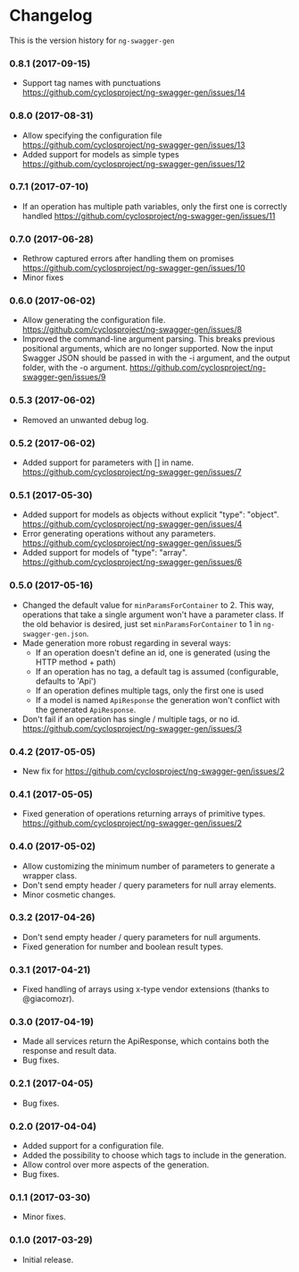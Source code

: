 # Changelog
This is the version history for `ng-swagger-gen`

### 0.8.1 (2017-09-15)
- Support tag names with punctuations
  https://github.com/cyclosproject/ng-swagger-gen/issues/14

### 0.8.0 (2017-08-31)
- Allow specifying the configuration file
  https://github.com/cyclosproject/ng-swagger-gen/issues/13
- Added support for models as simple types
  https://github.com/cyclosproject/ng-swagger-gen/issues/12

### 0.7.1 (2017-07-10)
- If an operation has multiple path variables, only the first one is correctly handled
  https://github.com/cyclosproject/ng-swagger-gen/issues/11

### 0.7.0 (2017-06-28)
- Rethrow captured errors after handling them on promises
  https://github.com/cyclosproject/ng-swagger-gen/issues/10
- Minor fixes

### 0.6.0 (2017-06-02)
- Allow generating the configuration file.
  https://github.com/cyclosproject/ng-swagger-gen/issues/8
- Improved the command-line argument parsing. This breaks previous positional
  arguments, which are no longer supported. Now the input Swagger JSON should be
  passed in with the -i argument, and the output folder, with the -o argument.
  https://github.com/cyclosproject/ng-swagger-gen/issues/9

### 0.5.3 (2017-06-02)
- Removed an unwanted debug log.

### 0.5.2 (2017-06-02)
- Added support for parameters with [] in name.
  https://github.com/cyclosproject/ng-swagger-gen/issues/7

### 0.5.1 (2017-05-30)
- Added support for models as objects without explicit "type": "object".
  https://github.com/cyclosproject/ng-swagger-gen/issues/4
- Error generating operations without any parameters.
  https://github.com/cyclosproject/ng-swagger-gen/issues/5
- Added support for models of "type": "array".
  https://github.com/cyclosproject/ng-swagger-gen/issues/6

### 0.5.0 (2017-05-16)
- Changed the default value for `minParamsForContainer` to 2. This way,
  operations that take a single argument won't have a parameter class.
  If the old behavior is desired, just set `minParamsForContainer` to 1 in
  `ng-swagger-gen.json`.
- Made generation more robust regarding in several ways:
  - If an operation doesn't define an id, one is generated 
    (using the HTTP method + path)
  - If an operation has no tag, a default tag is assumed 
    (configurable, defaults to 'Api')
  - If an operation defines multiple tags, only the first one is used
  - If a model is named `ApiResponse` the generation won't conflict with the
    generated `ApiResponse`.
- Don't fail if an operation has single / multiple tags, or no id.
  https://github.com/cyclosproject/ng-swagger-gen/issues/3

### 0.4.2 (2017-05-05)
- New fix for https://github.com/cyclosproject/ng-swagger-gen/issues/2

### 0.4.1 (2017-05-05)
- Fixed generation of operations returning arrays of primitive types.
  https://github.com/cyclosproject/ng-swagger-gen/issues/2

### 0.4.0 (2017-05-02)
- Allow customizing the minimum number of parameters to generate a wrapper class.
- Don't send empty header / query parameters for null array elements.
- Minor cosmetic changes.

### 0.3.2 (2017-04-26)
- Don't send empty header / query parameters for null arguments.
- Fixed generation for number and boolean result types.

### 0.3.1 (2017-04-21)
- Fixed handling of arrays using x-type vendor extensions (thanks to @giacomozr).

### 0.3.0 (2017-04-19)
- Made all services return the ApiResponse, which contains both the
  response and result data.
- Bug fixes.

### 0.2.1 (2017-04-05)
- Bug fixes.

### 0.2.0 (2017-04-04)
- Added support for a configuration file.
- Added the possibility to choose which tags to include in the generation.
- Allow control over more aspects of the generation.
- Bug fixes.

### 0.1.1 (2017-03-30)
- Minor fixes.

### 0.1.0 (2017-03-29)
- Initial release.